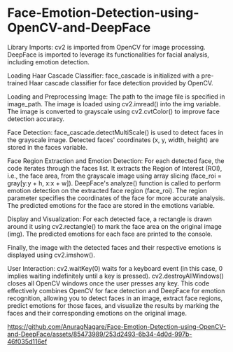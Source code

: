 # Face-Emotion-Detection-using-OpenCV-and-DeepFace

Library Imports:
cv2 is imported from OpenCV for image processing.
DeepFace is imported to leverage its functionalities for facial analysis, including emotion detection.

Loading Haar Cascade Classifier:
face_cascade is initialized with a pre-trained Haar cascade classifier for face detection provided by OpenCV.

Loading and Preprocessing Image:
The path to the image file is specified in image_path.
The image is loaded using cv2.imread() into the img variable.
The image is converted to grayscale using cv2.cvtColor() to improve face detection accuracy.

Face Detection:
face_cascade.detectMultiScale() is used to detect faces in the grayscale image.
Detected faces' coordinates (x, y, width, height) are stored in the faces variable.

Face Region Extraction and Emotion Detection:
For each detected face, the code iterates through the faces list.
It extracts the Region of Interest (ROI), i.e., the face area, from the grayscale image using array slicing (face_roi = gray[y:y + h, x:x + w]).
DeepFace's analyze() function is called to perform emotion detection on the extracted face region (face_roi). The region parameter specifies the coordinates of the face for more accurate analysis.
The predicted emotions for the face are stored in the emotions variable.

Display and Visualization:
For each detected face, a rectangle is drawn around it using cv2.rectangle() to mark the face area on the original image (img).
The predicted emotions for each face are printed to the console.



Finally, the image with the detected faces and their respective emotions is displayed using cv2.imshow().

User Interaction:
cv2.waitKey(0) waits for a keyboard event (in this case, 0 implies waiting indefinitely until a key is pressed).
cv2.destroyAllWindows() closes all OpenCV windows once the user presses any key.
This code effectively combines OpenCV for face detection and DeepFace for emotion recognition, allowing you to detect faces in an image, extract face regions, predict emotions for those faces, and visualize the results by marking the faces and their corresponding emotions on the original image.




https://github.com/AnuragNagare/Face-Emotion-Detection-using-OpenCV-and-DeepFace/assets/85473989/253d2493-6b34-4d0d-997b-46f035d116ef


